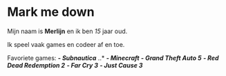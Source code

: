 # Mark me down

Mijn naam is **Merlijn** en ik ben *15* jaar oud.

Ik speel vaak games en codeer af en toe.

Favoriete games:
**_- Subnautica_**
..*
**_- Minecraft_**
**_- Grand Theft Auto 5_**
**_- Red Dead Redemption 2_**
**_- Far Cry 3_**
**_- Just Cause 3_**
